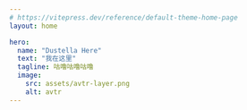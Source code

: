 ```yaml
---
# https://vitepress.dev/reference/default-theme-home-page
layout: home

hero:
  name: "Dustella Here"
  text: "我在这里"
  tagline: 咕噜咕噜咕噜
  image:
    src: assets/avtr-layer.png
    alt: avtr
---
```

